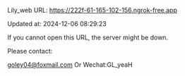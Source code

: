 Lily_web URL: https://222f-61-165-102-156.ngrok-free.app

Updated at: 2024-12-06 08:29:23

If you cannot open this URL, the server might be down.

Please contact: 

goley04@foxmail.com Or Wechat:GL_yeaH